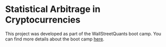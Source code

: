 # Statistical Arbitrage in Cryptocurrencies
This project was developed as part of the WallStreetQuants boot camp. You can find more details about the boot camp [here](https://www.thewallstreetquants.com/rebook?src=aryan).

